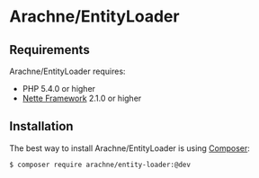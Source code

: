 Arachne/EntityLoader
====

Requirements
----

Arachne/EntityLoader requires:

- PHP 5.4.0 or higher
- [Nette Framework](https://github.com/nette/nette) 2.1.0 or higher

Installation
----

The best way to install Arachne/EntityLoader is using [Composer](http://getcomposer.org/):

```sh
$ composer require arachne/entity-loader:@dev
```

